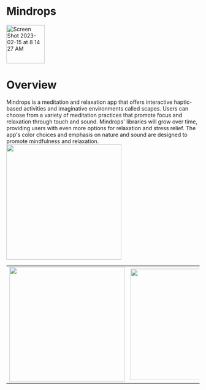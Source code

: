 #  Mindrops

<img width="100" alt="Screen Shot 2023-02-15 at 8 14 27 AM" src="https://gcdnb.pbrd.co/images/2WMV3j4T3r0E.png?o=1">

# <b>Overview</b>

Mindrops is a meditation and relaxation app that offers interactive haptic-based activities and imaginative environments called scapes. Users can choose from a variety of meditation practices that promote focus and relaxation through touch and sound. Mindrops' libraries will grow over time, providing users with even more options for relaxation and stress relief. The app's color choices and emphasis on nature and sound are designed to promote mindfulness and relaxation. 
<img width="300px; height: 500px;" alt="" src="https://gcdnb.pbrd.co/images/jTCohoUYl8zv.png?o=1">

<table>
<tr>
<td>
<img width="300px; height: 500px;" alt="" src="https://gcdnb.pbrd.co/images/MJsE0VF8Hp5w.png?o=1">

<td>

<img width="290" alt="" src="https://gcdnb.pbrd.co/images/G4ALELWBUESj.png?o=1">

<td>
<tr>

<table>
